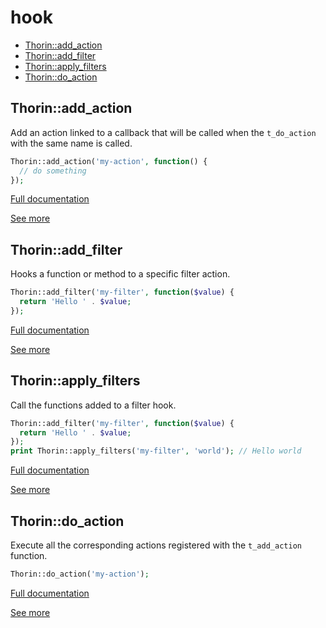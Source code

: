 # hook

- [Thorin::add_action](#Thorin_add_action)
- [Thorin::add_filter](#Thorin_add_filter)
- [Thorin::apply_filters](#Thorin_apply_filters)
- [Thorin::do_action](#Thorin_do_action)
<a name="Thorin_add_action"></a>
## Thorin::add_action
Add an action linked to a callback that will be called when the `t_do_action` with the same name is called.
```php
Thorin::add_action('my-action', function() {
  // do something
});
```

[Full documentation](/doc/src/functions/hook/add_action.md)

[See more](https://packagist.org/packages/voku/php-hooks)

<a name="Thorin_add_filter"></a>
## Thorin::add_filter
Hooks a function or method to a specific filter action.
```php
Thorin::add_filter('my-filter', function($value) {
  return 'Hello ' . $value;
});
```

[Full documentation](/doc/src/functions/hook/add_filter.md)

[See more](https://packagist.org/packages/voku/php-hooks)

<a name="Thorin_apply_filters"></a>
## Thorin::apply_filters
Call the functions added to a filter hook.
```php
Thorin::add_filter('my-filter', function($value) {
  return 'Hello ' . $value;
});
print Thorin::apply_filters('my-filter', 'world'); // Hello world
```

[Full documentation](/doc/src/functions/hook/apply_filters.md)

[See more](https://packagist.org/packages/voku/php-hooks)

<a name="Thorin_do_action"></a>
## Thorin::do_action
Execute all the corresponding actions registered with the `t_add_action` function.
```php
Thorin::do_action('my-action');
```

[Full documentation](/doc/src/functions/hook/do_action.md)

[See more](https://packagist.org/packages/voku/php-hooks)
